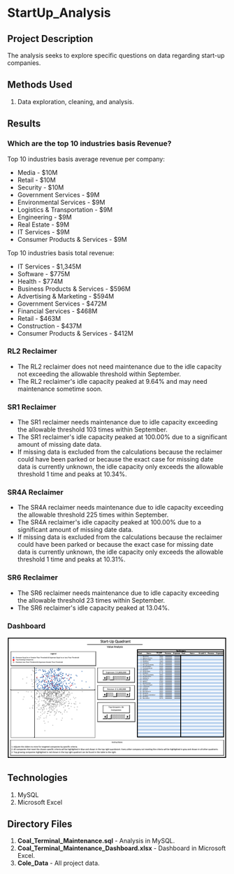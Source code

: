 # StartUp_Analysis

## Project Description

The analysis seeks to explore specific questions on data regarding start-up companies.

## Methods Used

1) Data exploration, cleaning, and analysis.

## Results 

### Which are the top 10 industries basis Revenue? 

Top 10 industries basis average revenue per company:

* Media  - $10M
* Retail - $10M
* Security - $10M
* Government Services - $9M
* Environmental Services - $9M
* Logistics & Transportation - $9M
* Engineering - $9M
* Real Estate - $9M
* IT Services - $9M
* Consumer Products & Services - $9M

Top 10 industries basis total revenue:

* IT Services - $1,345M
* Software - $775M
* Health - $774M
* Business Products & Services - $596M
* Advertising & Marketing - $594M
* Government Services - $472M
* Financial Services - $468M
* Retail - $463M
* Construction - $437M
* Consumer Products & Services - $412M

### RL2 Reclaimer

* The RL2 reclaimer does not need maintenance due to the idle capacity not exceeding the allowable threshold within September.
* The RL2 reclaimer's idle capacity peaked at 9.64% and may need maintenance sometime soon.

### SR1 Reclaimer

* The SR1 reclaimer needs maintenance due to idle capacity exceeding the allowable threshold 103 times within September.
* The SR1 reclaimer's idle capacity peaked at 100.00% due to a significant amount of missing date data.
* If missing data is excluded from the calculations because the reclaimer could have been parked or because the exact case for missing date data is currently unknown, the idle capacity only exceeds the allowable threshold 1 time and peaks at 10.34%. 

### SR4A Reclaimer

* The SR4A reclaimer needs maintenance due to idle capacity exceeding the allowable threshold 225 times within September.
* The SR4A reclaimer's idle capacity peaked at 100.00% due to a significant amount of missing date data.
* If missing data is excluded from the calculations because the reclaimer could have been parked or because the exact case for missing date data is currently unknown, the idle capacity only exceeds the allowable threshold 1 time and peaks at 10.31%. 

### SR6 Reclaimer

* The SR6 reclaimer needs maintenance due to idle capacity exceeding the allowable threshold 23 times within September.
* The SR6 reclaimer's idle capacity peaked at 13.04%.

### Dashboard 

![](ReadMe_Images/Dash.png)

## Technologies 

1) MySQL
2) Microsoft Excel

## Directory Files

1) **Coal_Terminal_Maintenance.sql** - Analysis in MySQL.
2) **Coal_Terminal_Maintenance_Dashboard.xlsx** - Dashboard in Microsoft Excel.
3) **Cole_Data** - All project data.
